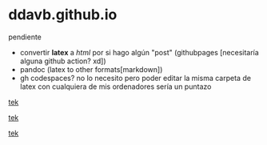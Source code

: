 # ddavb.github.io

pendiente
- convertir **latex** a *html* por si hago algún "post" (githubpages [necesitaría alguna github action? xd])
- pandoc (latex to other formats[markdown])
- gh codespaces? no lo necesito pero poder editar la misma carpeta de latex con cualquiera de mis ordenadores sería un puntazo

[tek](historia/Archivo_principal.md)

[tek](/historia/Archivo_principal.md)

[tek](./historia/Archivo_principal.md)
